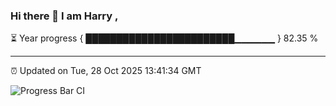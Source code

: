 ### Hi there 👋 I am Harry , 

⏳ Year progress { ████████████████████████▁▁▁▁▁▁ } 82.35 %

---

⏰ Updated on Tue, 28 Oct 2025 13:41:34 GMT

![Progress Bar CI](https://github.com/duykhang68/duykhang68/workflows/Progress%20Bar%20CI/badge.svg)
